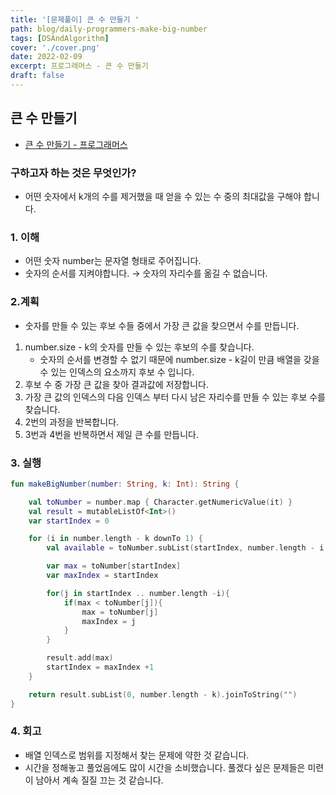 ```yaml
---
title: '[문제풀이] 큰 수 만들기 '
path: blog/daily-programmers-make-big-number
tags: [DSAndAlgorithm]
cover: './cover.png'
date: 2022-02-09
excerpt: 프로그래머스 - 큰 수 만들기
draft: false
---
```


## 큰 수 만들기

- [큰 수 만들기 - 프로그래머스](https://programmers.co.kr/learn/courses/30/lessons/42883)

### 구하고자 하는 것은 무엇인가?

- 어떤 숫자에서 k개의 수를 제거했을 때 얻을 수 있는 수 중의 최대값을 구해야 합니다.

### 1. 이해

- 어떤 숫자 number는 문자열 형태로 주어집니다.
- 숫자의 순서를 지켜야합니다. → 숫자의 자리수를 옮길 수 없습니다.

### 2.계획

- 숫자를 만들 수 있는 후보 수들 중에서 가장 큰 값을 찾으면서 수를 만듭니다.

1.  number.size - k의 숫자를 만들 수 있는 후보의 수를 찾습니다.
    - 숫자의 순서를 변경할 수 없기 때문에 number.size - k길이 만큼 배열을 갖을 수 있는 인덱스의 요소까지 후보 수 입니다.
2.  후보 수 중 가장 큰 값을 찾아 결과값에 저장합니다.
3.  가장 큰 값의 인덱스의 다음 인덱스 부터 다시 남은 자리수를 만들 수 있는 후보 수를 찾습니다.
4.  2번의 과정을 반복합니다.
5.  3번과 4번을 반복하면서 제일 큰 수를 만듭니다.

### 3. 실행

```kotlin
fun makeBigNumber(number: String, k: Int): String {

    val toNumber = number.map { Character.getNumericValue(it) }
    val result = mutableListOf<Int>()
    var startIndex = 0

    for (i in number.length - k downTo 1) {
        val available = toNumber.subList(startIndex, number.length - i + 1)

        var max = toNumber[startIndex]
        var maxIndex = startIndex

        for(j in startIndex .. number.length -i){
            if(max < toNumber[j]){
                max = toNumber[j]
                maxIndex = j
            }
        }

        result.add(max)
        startIndex = maxIndex +1
    }

    return result.subList(0, number.length - k).joinToString("")
}
```

### 4. 회고

- 배열 인덱스로 범위를 지정해서 찾는 문제에 약한 것 같습니다.
- 시간을 정해놓고 풀었음에도 많이 시간을 소비했습니다. 풀겠다 싶은 문제들은 미련이 남아서 계속 질질 끄는 것 같습니다.
